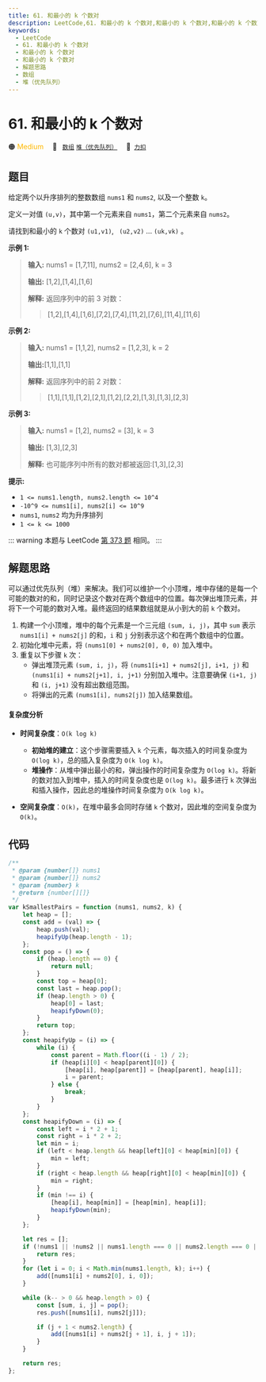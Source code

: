 ```yaml
---
title: 61. 和最小的 k 个数对
description: LeetCode,61. 和最小的 k 个数对,和最小的 k 个数对,和最小的 k 个数对,解题思路,数组,堆（优先队列）
keywords:
  - LeetCode
  - 61. 和最小的 k 个数对
  - 和最小的 k 个数对
  - 和最小的 k 个数对
  - 解题思路
  - 数组
  - 堆（优先队列）
---
```


# 61. 和最小的 k 个数对

🟠 <font color=#ffb800>Medium</font>&emsp; 🔖&ensp; [`数组`](/tag/array.md) [`堆（优先队列）`](/tag/heap-priority-queue.md)&emsp; 🔗&ensp;[`力扣`](https://leetcode.cn/problems/qn8gGX)

## 题目

给定两个以升序排列的整数数组 `nums1` 和 `nums2`, 以及一个整数 `k`。

定义一对值 `(u,v)`，其中第一个元素来自 `nums1`，第二个元素来自 `nums2`。

请找到和最小的 `k` 个数对 `(u1,v1)`, ` (u2,v2)` ... `(uk,vk)` 。

**示例 1:**

> **输入:** nums1 = [1,7,11], nums2 = [2,4,6], k = 3
>
> **输出:** [1,2],[1,4],[1,6]
>
> **解释:** 返回序列中的前 3 对数：
>
> > [1,2],[1,4],[1,6],[7,2],[7,4],[11,2],[7,6],[11,4],[11,6]

**示例 2:**

> **输入:** nums1 = [1,1,2], nums2 = [1,2,3], k = 2
>
> **输出:**[1,1],[1,1]
>
> **解释:** 返回序列中的前 2 对数：
>
> > [1,1],[1,1],[1,2],[2,1],[1,2],[2,2],[1,3],[1,3],[2,3]

**示例 3:**

> **输入:** nums1 = [1,2], nums2 = [3], k = 3
>
> **输出:** [1,3],[2,3]
>
> **解释:** 也可能序列中所有的数对都被返回:[1,3],[2,3]

**提示:**

- `1 <= nums1.length, nums2.length <= 10^4`
- `-10^9 <= nums1[i], nums2[i] <= 10^9`
- `nums1`, `nums2` 均为升序排列
- `1 <= k <= 1000`

::: warning
本题与 LeetCode [第 373 题](../problem/0373.md) 相同。
:::

## 解题思路

可以通过优先队列（堆）来解决。我们可以维护一个小顶堆，堆中存储的是每一个可能的数对的和，同时记录这个数对在两个数组中的位置。每次弹出堆顶元素，并将下一个可能的数对入堆。最终返回的结果数组就是从小到大的前 `k` 个数对。

1. 构建一个小顶堆，堆中的每个元素是一个三元组 `(sum, i, j)`，其中 `sum` 表示 `nums1[i] + nums2[j]` 的和，`i` 和 `j` 分别表示这个和在两个数组中的位置。
2. 初始化堆中元素，将 `(nums1[0] + nums2[0], 0, 0)` 加入堆中。
3. 重复以下步骤 `k` 次：
   - 弹出堆顶元素 `(sum, i, j)`，将 `(nums1[i+1] + nums2[j], i+1, j)` 和 `(nums1[i] + nums2[j+1], i, j+1)` 分别加入堆中。注意要确保 `(i+1, j)` 和 `(i, j+1)` 没有超出数组范围。
   - 将弹出的元素 `(nums1[i], nums2[j])` 加入结果数组。

#### 复杂度分析

- **时间复杂度**：`O(k log k)`

  - **初始堆的建立**：这个步骤需要插入 `k` 个元素，每次插入的时间复杂度为 `O(log k)`，总的插入复杂度为 `O(k log k)`。
  - **堆操作**：从堆中弹出最小的和，弹出操作的时间复杂度为 `O(log k)`。将新的数对加入到堆中，插入的时间复杂度也是 `O(log k)`。最多进行 `k` 次弹出和插入操作，因此总的堆操作时间复杂度为 `O(k log k)`。

- **空间复杂度**：`O(k)`，在堆中最多会同时存储 `k` 个数对，因此堆的空间复杂度为 `O(k)`。

## 代码

```javascript
/**
 * @param {number[]} nums1
 * @param {number[]} nums2
 * @param {number} k
 * @return {number[][]}
 */
var kSmallestPairs = function (nums1, nums2, k) {
	let heap = [];
	const add = (val) => {
		heap.push(val);
		heapifyUp(heap.length - 1);
	};
	const pop = () => {
		if (heap.length == 0) {
			return null;
		}
		const top = heap[0];
		const last = heap.pop();
		if (heap.length > 0) {
			heap[0] = last;
			heapifyDown(0);
		}
		return top;
	};
	const heapifyUp = (i) => {
		while (i) {
			const parent = Math.floor((i - 1) / 2);
			if (heap[i][0] < heap[parent][0]) {
				[heap[i], heap[parent]] = [heap[parent], heap[i]];
				i = parent;
			} else {
				break;
			}
		}
	};
	const heapifyDown = (i) => {
		const left = i * 2 + 1;
		const right = i * 2 + 2;
		let min = i;
		if (left < heap.length && heap[left][0] < heap[min][0]) {
			min = left;
		}
		if (right < heap.length && heap[right][0] < heap[min][0]) {
			min = right;
		}
		if (min !== i) {
			[heap[i], heap[min]] = [heap[min], heap[i]];
			heapifyDown(min);
		}
	};

	let res = [];
	if (!nums1 || !nums2 || nums1.length === 0 || nums2.length === 0 || k <= 0) {
		return res;
	}
	for (let i = 0; i < Math.min(nums1.length, k); i++) {
		add([nums1[i] + nums2[0], i, 0]);
	}

	while (k-- > 0 && heap.length > 0) {
		const [sum, i, j] = pop();
		res.push([nums1[i], nums2[j]]);

		if (j + 1 < nums2.length) {
			add([nums1[i] + nums2[j + 1], i, j + 1]);
		}
	}

	return res;
};
```
